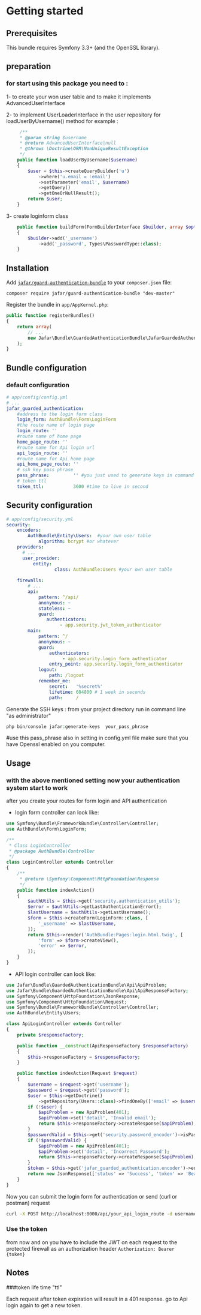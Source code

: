 Getting started
===============

Prerequisites
-------------

This bundle requires Symfony 3.3+ (and the OpenSSL library).

preparation
-----

### for start using this package you need to :
1- to create your won user table and to make it implements AdvancedUserInterface

2- to implement UserLoaderInterface in the user repository for loadUserByUsername() method for example :
```php
     /**
     * @param string $username
     * @return AdvancedUserInterface|null
     * @throws \Doctrine\ORM\NonUniqueResultException
     */
    public function loadUserByUsername($username)
    {
        $user = $this->createQueryBuilder('u')
            ->where('u.email = :email')
            ->setParameter('email', $username)
            ->getQuery()
            ->getOneOrNullResult();
        return $user;
    }
```
3- create loginform class
```php
    public function buildForm(FormBuilderInterface $builder, array $options)
    {
        $builder->add('_username')
            ->add('_password', Types\PasswordType::class);
    }
```


Installation
------------

Add [`jafar/guard-authentication-bundle`](https://packagist.org/packages/jafar/guard-authentication-bundle)
to your `composer.json` file:

    composer require jafar/guard-authentication-bundle "dev-master"

Register the bundle in `app/AppKernel.php`:

``` php
public function registerBundles()
{
    return array(
        // ...
        new Jafar\Bundle\GuardedAuthenticationBundle\JafarGuardedAuthenticationBundle(),
    );
}
```

Bundle configuration
---------------------

### default configuration

``` yaml
# app/config/config.yml
# ...
jafar_guarded_authentication:
    #address to the login form class
    login_form: AuthBundle\Form\LoginForm
	#the route name of login page
    login_route: ''
	#route name of home page 
    home_page_route: ''
	#route name for Api login url
    api_login_route: ''
	#route name for Api home page
    api_home_page_route: ''
    # ssh key pass phrase
    pass_phrase:         '' #you just used to generate keys in command line
    # token ttl
    token_ttl:           3600 #time to live in second
```

Security configuration
-----------------------

```yaml
# app/config/security.yml
security:
    encoders:
        AuthBundle\Entity\Users:  #your own user table
            algorithm: bcrypt #or whatever
	providers:
      # ...
	  user_provider:
          entity:
                  class: AuthBundle:Users #your own user table
    
    firewalls:
	    # ...
        api:
            pattern: ^/api/
            anonymous: ~
            stateless: ~
            guard:
               authenticators:
                    - app.security.jwt_token_authenticator
        main:
            pattern: ^/
            anonymous: ~
            guard:
                authenticators:
                     - app.security.login_form_authenticator
                entry_point: app.security.login_form_authenticator
            logout:
                path: /logout
            remember_me:
                secret:   '%secret%'
                lifetime: 604800 # 1 week in seconds
                path:     /
```

Generate the SSH keys :
from your project directory run in command line "as administrator"
``` php
php bin/console jafar:generate-keys  your_pass_phrase     
```
#use this pass_phrase also in setting in config.yml file
make sure that you have Openssl enabled on you computer.

Usage
-----

### with the above mentioned setting now your authentication system start to work
after you create your routes for form login and API authentication 
- login form controller can look like:
``` php
use Symfony\Bundle\FrameworkBundle\Controller\Controller;
use AuthBundle\Form\LoginForm;

/**
 * Class LoginController
 * @package AuthBundle\Controller
 */
class LoginController extends Controller
{
    /**
     * @return \Symfony\Component\HttpFoundation\Response
     */
    public function indexAction()
    {
        $authUtils = $this->get('security.authentication_utils');
        $error = $authUtils->getLastAuthenticationError();
        $lastUsername = $authUtils->getLastUsername();
        $form = $this->createForm(LoginForm::class, [
            '_username' => $lastUsername,
        ]);
        return $this->render('AuthBundle:Pages:login.html.twig', [
            'form' => $form->createView(),
            'error' => $error,
        ]);
    }
}

```

- API login controller can look like:
``` php
use Jafar\Bundle\GuardedAuthenticationBundle\Api\ApiProblem;
use Jafar\Bundle\GuardedAuthenticationBundle\Api\ApiResponseFactory;
use Symfony\Component\HttpFoundation\JsonResponse;
use Symfony\Component\HttpFoundation\Request;
use Symfony\Bundle\FrameworkBundle\Controller\Controller;
use AuthBundle\Entity\Users;

class ApiLoginController extends Controller
{
    private $responseFactory;

    public function __construct(ApiResponseFactory $responseFactory)
    {
        $this->responseFactory = $responseFactory;
    }

    public function indexAction(Request $request)
    {
        $username = $request->get('username');
        $password = $request->get('password');
        $user = $this->getDoctrine()
            ->getRepository(Users::class)->findOneBy(['email' => $username]);
        if (!$user) {
            $apiProblem = new ApiProblem(401);
            $apiProblem->set('detail', 'Invalid email');
            return $this->responseFactory->createResponse($apiProblem);
        }
        $passwordValid = $this->get('security.password_encoder')->isPasswordValid($user, $password);
        if (!$passwordValid) {
            $apiProblem = new ApiProblem(401);
            $apiProblem->set('detail', 'Incorrect Password');
            return $this->responseFactory->createResponse($apiProblem);
        }
        $token = $this->get('jafar_guarded_authentication.encoder')->encode(['username' => $username]);
        return new JsonResponse(['status' => 'Success', 'token' => 'Bearer ' . $token]);
    }
}
```

Now you can submit the login form for authentication or send (curl or postman) request

```bash
curl -X POST http://localhost:8000/api/your_api_login_route -d username=your_email -d password=your_password
``` 

### Use the token

from now and on you have to include the JWT on each request to the protected firewall as an authorization header
 `Authorization: Bearer {token}`

Notes
-----

###token life time "ttl"

Each request after token expiration will result in a 401 response.
go to Api login again to get a new token. 

